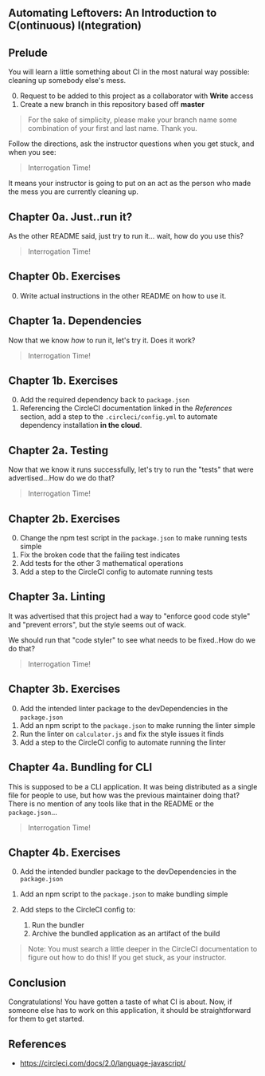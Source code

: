 Automating Leftovers: An Introduction to C(ontinuous) I(ntegration)
-------------------------------------------------------------------

Prelude
-------

You will learn a little something about CI in the most natural way possible:
cleaning up somebody else's mess.

0. Request to be added to this project as a collaborator with **Write** access
1. Create a new branch in this repository based off **master**

> For the sake of simplicity, please make your branch name some combination of
> your first and last name. Thank you.

Follow the directions, ask the instructor questions when you get stuck, and when
you see:

> Interrogation Time!

It means your instructor is going to put on an act as the person who made the
mess you are currently cleaning up.

Chapter 0a. Just..run it?
------------------------

As the other README said, just try to run it... wait, how do you use this?

> Interrogation Time!

Chapter 0b. Exercises
----------------------

0. Write actual instructions in the other README on how to use it.

Chapter 1a. Dependencies
------------------------

Now that we know *how* to run it, let's try it. Does it work?

> Interrogation Time!

Chapter 1b. Exercises
---------------------

0. Add the required dependency back to `package.json`
1. Referencing the CircleCI documentation linked in the *References* section, add
   a step to the `.circleci/config.yml` to automate dependency installation **in
   the cloud**.

Chapter 2a. Testing
-------------------

Now that we know it runs successfully, let's try to run the "tests" that were
advertised...How do we do that?

> Interrogation Time!

Chapter 2b. Exercises
---------------------

0. Change the npm test script in the `package.json` to make running tests simple
1. Fix the broken code that the failing test indicates
2. Add tests for the other 3 mathematical operations
3. Add a step to the CircleCI config to automate running tests

Chapter 3a. Linting
-------------------

It was advertised that this project had a way to "enforce good code style" and 
"prevent errors", but the style seems out of wack.

We should run that "code styler" to see what needs to be fixed..How do we do
that?

> Interrogation Time!

Chapter 3b. Exercises
---------------------

0. Add the intended linter package to the devDependencies in the `package.json`
1. Add an npm script to the `package.json` to make running the linter simple
2. Run the linter on `calculator.js` and fix the style issues it finds
3. Add a step to the CircleCI config to automate running the linter

Chapter 4a. Bundling for CLI
----------------------------

This is supposed to be a CLI application. It was being distributed as a single
file for people to use, but how was the previous maintainer doing that? There is
no mention of any tools like that in the README or the `package.json`...

> Interrogation Time!

Chapter 4b. Exercises
---------------------

0. Add the intended bundler package to the devDependencies in the `package.json`
1. Add an npm script to the `package.json` to make bundling simple
2. Add steps to the CircleCI config to:

    1. Run the bundler
    2. Archive the bundled application as an artifact of the build

> Note: You must search a little deeper in the CircleCI documentation to figure
> out how to do this! If you get stuck, as your instructor.

Conclusion
----------

Congratulations! You have gotten a taste of what CI is about. Now, if someone
else has to work on this application, it should be straightforward for them to
get started.

References
----------

- https://circleci.com/docs/2.0/language-javascript/
